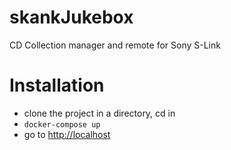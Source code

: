 # skankJukebox
CD Collection manager and remote for Sony S-Link

# Installation

* clone the project in a directory, cd in
* `docker-compose up`
* go to [http://localhost](http://localhost)